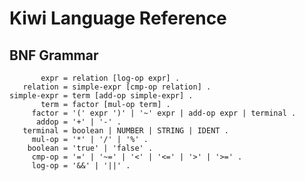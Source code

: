 # Kiwi Language Reference

## BNF Grammar

           expr = relation [log-op expr] .
       relation = simple-expr [cmp-op relation] .
    simple-expr = term [add-op simple-expr] .
           term = factor [mul-op term] .
         factor = '(' expr ')' | '~' expr | add-op expr | terminal .
          addop = '+' | '-' .
       terminal = boolean | NUMBER | STRING | IDENT .
         mul-op = '*' | '/' | '%' .
        boolean = 'true' | 'false' .
         cmp-op = '=' | '~=' | '<' | '<=' | '>' | '>=' .
         log-op = '&&' | '||' .
